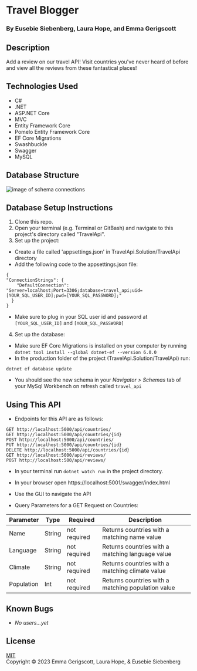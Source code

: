 # Travel Blogger

### By Eusebie Siebenberg, Laura Hope, and Emma Gerigscott

<!-- ![gif of webpage in action](./PierresAuthenticTreats/wwwroot/img/pierreat.gif) -->

## Description

Add a review on our travel API! Visit countries you've never heard of before and view all the reviews from these fantastical places!

## Technologies Used

* C#
* .NET
* ASP.NET Core
* MVC
* Entity Framework Core
* Pomelo Entity Framework Core
* EF Core Migrations
* Swashbuckle
* Swagger
* MySQL

## Database Structure

![image of schema connections](./TravelApi/wwwroot/img/travelSchema.png)

## Database Setup Instructions

1. Clone this repo.
2. Open your terminal (e.g. Terminal or GitBash) and navigate to this project's directory called "TravelApi".
3. Set up the project:
  * Create a file called 'appsettings.json' in TravelApi.Solution/TravelApi directory
  * Add the following code to the appsettings.json file:
  ```
  {
  "ConnectionStrings": {
      "DefaultConnection": "Server=localhost;Port=3306;database=travel_api;uid=[YOUR_SQL_USER_ID];pwd=[YOUR_SQL_PASSWORD];"
    }
  }
  ```
  * Make sure to plug in your SQL user id and password at ```[YOUR_SQL_USER_ID]``` and ```[YOUR_SQL_PASSWORD]```
4. Set up the database:
  * Make sure EF Core Migrations is installed on your computer by running ```dotnet tool install --global dotnet-ef --version 6.0.0```
  * In the production folder of the project (TravelApi.Solution/TravelApi) run:
  ```
  dotnet ef database update
  ```
  * You should see the new schema in your _Navigator > Schemas_ tab of your MySql Workbench on refresh called ```travel_api```

## Using This API
* Endpoints for this API are as follows:
```
GET http://localhost:5000/api/countries/
GET http://localhost:5000/api/countries/{id}
POST http://localhost:5000/api/countries/
PUT http://localhost:5000/api/countries/{id}
DELETE http://localhost:5000/api/countries/{id}
GET http://localhost:5000/api/reviews/
POST http://localhost:500/api/reviews/
```
* In your terminal run ```dotnet watch run``` in the project directory.
* In your browser open https://localhost:5001/swagger/index.html
* Use the GUI to navigate the API

* Query Parameters for a GET Request on Countries: 

| Parameter  | Type   | Required     | Description                                      |
|----------- |-----   | ---------    | -------------                                    |
| Name       | String | not required | Returns countries with a matching name value     |
| Language   | String | not required | Returns countries with a matching language value |
| Climate    | String | not required | Returns countries with a matching climate value  |
| Population | Int    | not required | Returns countries with a matching population value |


## Known Bugs

* _No users...yet_

## License
[MIT](https://opensource.org/licenses/MIT)  
Copyright © 2023 Emma Gerigscott, Laura Hope, & Eusebie Siebenberg